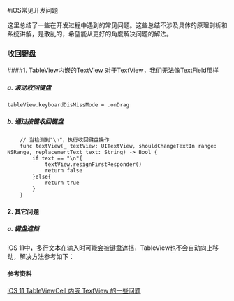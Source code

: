#iOS常见开发问题

这里总结了一些在开发过程中遇到的常见问题。这些总结不涉及具体的原理剖析和系统讲解，是散乱的，希望能从更好的角度解决问题的解法。

### 收回键盘

####1. TableView内嵌的TextView
对于TextView，我们无法像TextField那样

##### a. 滚动收回键盘

`tableView.keyboardDisMissMode = .onDrag`

##### b. 通过按键收回键盘
```
	// 当检测到"\n"，执行收回键盘操作
    func textView(_ textView: UITextView, shouldChangeTextIn range: NSRange, replacementText text: String) -> Bool {
        if text == "\n"{
            textView.resignFirstResponder()
            return false
        }else{
            return true
        }
    }
```

#### 2. 其它问题
##### a. 键盘遮挡
iOS 11中，多行文本在输入时可能会被键盘遮挡，TableView也不会自动向上移动，解决方法参考如下：

#### 参考资料
[iOS 11 TableViewCell 内嵌 TextView 的一些问题](https://blog.csdn.net/weixin_33725270/article/details/86997584)